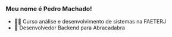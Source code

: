 ### Meu nome é Pedro Machado!


- 👨‍🎓 Curso análise e desenvolvimento de sistemas na FAETERJ
- 🌱 Desenvolvedor Backend para Abracadabra

